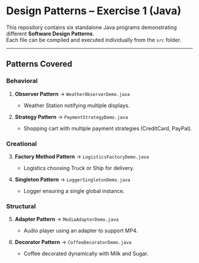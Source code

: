 # Design Patterns – Exercise 1 (Java)

This repository contains six standalone Java programs demonstrating different **Software Design Patterns**.  
Each file can be compiled and executed individually from the `src` folder.

---

## Patterns Covered

### Behavioral
1. **Observer Pattern** → `WeatherObserverDemo.java`  
   - Weather Station notifying multiple displays.  

2. **Strategy Pattern** → `PaymentStrategyDemo.java`  
   - Shopping cart with multiple payment strategies (CreditCard, PayPal).  

### Creational
3. **Factory Method Pattern** → `LogisticsFactoryDemo.java`  
   - Logistics choosing Truck or Ship for delivery.  

4. **Singleton Pattern** → `LoggerSingletonDemo.java`  
   - Logger ensuring a single global instance.  

### Structural
5. **Adapter Pattern** → `MediaAdapterDemo.java`  
   - Audio player using an adapter to support MP4.  

6. **Decorator Pattern** → `CoffeeDecoratorDemo.java`  
   - Coffee decorated dynamically with Milk and Sugar.  

